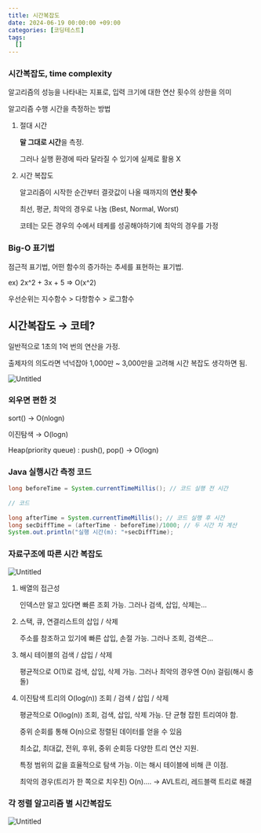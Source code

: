 ```yaml
---
title: 시간복잡도
date: 2024-06-19 00:00:00 +09:00
categories: [코딩테스트]
tags:
  []
---
```


### 시간복잡도, time complexity

알고리즘의 성능을 나타내는 지표로, 입력 크기에 대한 연산 횟수의 상한을 의미

알고리즘 수행 시간을 측정하는 방법

1. 절대 시간
    
    **말 그대로 시간**을 측정.
    
    그러나 실행 환경에 따라 달라질 수 있기에 실제로 활용 X
    
2. 시간 복잡도
    
    알고리즘이 시작한 순간부터 결괏값이 나올 때까지의 **연산 횟수**
    
    최선, 평균, 최악의 경우로 나눔 (Best, Normal, Worst)
    
    코테는 모든 경우의 수에서 테케를 성공해야하기에 최악의 경우를 가정
    

### Big-O 표기법

점근적 표기법, 어떤 함수의 증가하는 추세를 표현하는 표기법.

ex) 2x^2 + 3x + 5 ⇒ O(x^2)

우선순위는 지수함수 > 다항함수 > 로그함수

## 시간복잡도 → 코테?

일반적으로 1초의 1억 번의 연산을 가정.

출제자의 의도라면 넉넉잡아 1,000만 ~ 3,000만을 고려해 시간 복잡도 생각하면 됨.

![Untitled](https://velog.velcdn.com/images/doriskim/post/1b7079a4-dc14-486e-a1e5-e3368f40a7a2/image.png)

### 외우면 편한 것

sort() → O(nlogn)

이진탐색 → O(logn)

Heap(priority queue) : push(), pop() → O(logn)

### Java 실행시간 측정 코드

```java
long beforeTime = System.currentTimeMillis(); // 코드 실행 전 시간
        
// 코드
        
long afterTime = System.currentTimeMillis(); // 코드 실행 후 시간 
long secDiffTime = (afterTime - beforeTime)/1000; // 두 시간 차 계산
System.out.println("실행 시간(m): "+secDiffTime);
```

### 자료구조에 따른 시간 복잡도

![Untitled](https://velog.velcdn.com/images/doriskim/post/8e4ba5eb-248e-4238-bcff-7a23eaf14147/image.png)

1. 배열의 접근성
    
    인덱스만 알고 있다면 빠른 조회 가능. 그러나 검색, 삽입, 삭제는…
    
2. 스택, 큐, 연결리스트의 삽입 / 삭제 
    
    주소를 참조하고 있기에 빠른 삽입, 손절 가능. 그러나 조회, 검색은…
    
3. 해시 테이블의 검색 / 삽입 / 삭제
    
    평균적으로 O(1)로 검색, 삽입, 삭제 가능. 그러나 최악의 경우엔 O(n) 걸림(해시 충돌)
    
4. 이진탐색 트리의 O(log(n)) 조회 / 검색 / 삽입 / 삭제
    
    평균적으로 O(log(n)) 조회, 검색, 삽입, 삭제 가능. 단 균형 잡힌 트리여야 함.
    
    중위 순회를 통해 O(n)으로 정렬된 데이터를 얻을 수 있음
    
    최소값, 최대값, 전위, 후위, 중위 순회등 다양한 트리 연산 지원.
    
    특정 범위의 값을 효율적으로 탐색 가능. 이는 해시 테이블에 비해 큰 이점.
    
    최악의 경우(트리가 한 쪽으로 치우친) O(n)…. → AVL트리, 레드블랙 트리로 해결
    

### 각 정렬 알고리즘 별 시간복잡도

![Untitled](https://velog.velcdn.com/images/doriskim/post/3a0d59aa-c069-4779-b43b-19b3eaad31f0/image.png)